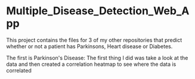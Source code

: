 # Multiple_Disease_Detection_Web_App

This project contains the files for 3 of my other repositories that predict whether or not a patient
has Parkinsons, Heart disease or Diabetes.

The first is Parkinson's Disease:
The first thing I did was take a look at the data and then created a correlation heatmap to see where the data is correlated
